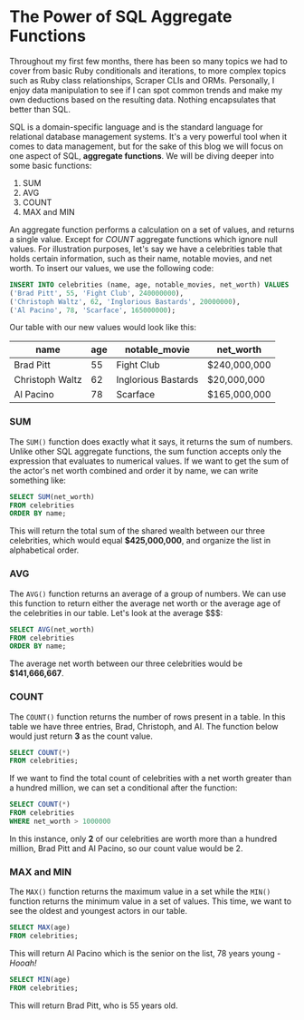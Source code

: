 # The Power of SQL Aggregate Functions

Throughout my first few months, there has been so many topics we had to cover from basic Ruby conditionals and iterations, to more complex topics such as Ruby class relationships, Scraper CLIs and ORMs. Personally, I enjoy data manipulation to see if I can spot common trends and make my own deductions based on the resulting data. Nothing encapsulates that better than SQL.

SQL is a domain-specific language and is the standard language for relational database management systems. It's a very powerful tool when it comes to data  management, but for the sake of this blog we will focus on one aspect of SQL, **aggregate functions**. We will be diving deeper into some basic functions:
1. SUM
2. AVG
3. COUNT
4. MAX and MIN

An aggregate function performs a calculation on a set of values, and returns a single value. Except for *COUNT* aggregate functions which ignore null values. For illustration purposes, let's say we have a celebrities table that holds certain information, such as their name, notable movies, and net worth. To insert our values, we use the following code:
```sql
INSERT INTO celebrities (name, age, notable_movies, net_worth) VALUES
('Brad Pitt', 55, 'Fight Club', 240000000),
('Christoph Waltz', 62, 'Inglorious Bastards', 20000000),
('Al Pacino', 78, 'Scarface', 165000000);
```
Our table with our new values would look like this:

|       name      | age |    notable_movie    |   net_worth  |
| --------------- | --- | ------------------- | ------------ |
| Brad Pitt       |  55 | Fight Club          | $240,000,000 |
| Christoph Waltz |  62 | Inglorious Bastards | $20,000,000  |
| Al Pacino       |  78 | Scarface            | $165,000,000 |

### SUM

The `SUM()` function does exactly what it says, it returns the sum of numbers. Unlike other SQL aggregate functions, the sum function accepts only the expression that evaluates to numerical values. If we want to get the sum of the actor's net worth combined and order it by name, we can write something like:

```sql
SELECT SUM(net_worth)
FROM celebrities
ORDER BY name;
```
This will return the total sum of the shared wealth between our three celebrities, which would equal **$425,000,000**, and organize the list in alphabetical order.

### AVG

The `AVG()` function returns an average of a group of numbers. We can use this function to return either the average net worth or the average age of the celebrities in our table. Let's look at the average $$$:

```sql
SELECT AVG(net_worth)
FROM celebrities
ORDER BY name;
```

The average net worth between our three celebrities would be **$141,666,667**.

### COUNT

The `COUNT()` function returns the number of rows present in a table. In this table we have three entries, Brad, Christoph, and Al. The function below would just return **3** as the count value.

```sql
SELECT COUNT(*)
FROM celebrities;
```

If we want to find the total count of celebrities with a net worth greater than a hundred million, we can set a conditional after the function:

```sql
SELECT COUNT(*)
FROM celebrities
WHERE net_worth > 1000000
```
In this instance, only **2** of our celebrities are worth more than a hundred million, Brad Pitt and Al Pacino, so our count value would be 2.

### MAX and MIN

The `MAX()` function returns the maximum value in a set while the `MIN()` function returns the minimum value in a set of values. This time, we want to see the oldest and youngest actors in our table.

```sql
SELECT MAX(age)
FROM celebrities;
```
This will return Al Pacino which is the senior on the list, 78 years young - _Hooah!_

```sql
SELECT MIN(age)
FROM celebrities;
```
This will return Brad Pitt, who is 55 years old.
